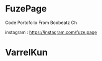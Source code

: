 # FuzePage

Code Portofolio From Boobeatz Ch

instagram : https://instagram.com/fuze.page

# VarrelKun
